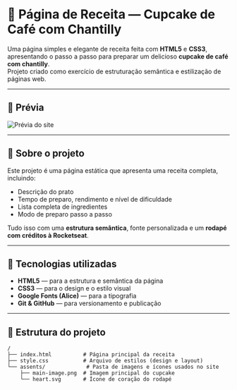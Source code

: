 # 🍰 Página de Receita — Cupcake de Café com Chantilly

Uma página simples e elegante de receita feita com **HTML5** e **CSS3**, apresentando o passo a passo para preparar um delicioso **cupcake de café com chantilly**.  
Projeto criado como exercício de estruturação semântica e estilização de páginas web.

---

## 📸 Prévia

![Prévia do site](./assents/Página%20de%20receita.png)

---

## 🧁 Sobre o projeto

Este projeto é uma página estática que apresenta uma receita completa, incluindo:
- Descrição do prato  
- Tempo de preparo, rendimento e nível de dificuldade  
- Lista completa de ingredientes  
- Modo de preparo passo a passo  

Tudo isso com uma **estrutura semântica**, fonte personalizada e um **rodapé com créditos à Rocketseat**.

---

## 🧩 Tecnologias utilizadas

- **HTML5** — para a estrutura e semântica da página  
- **CSS3** — para o design e o estilo visual  
- **Google Fonts (Alice)** — para a tipografia  
- **Git & GitHub** — para versionamento e publicação  

---

## 📁 Estrutura do projeto

```plaintext
/
├── index.html          # Página principal da receita
├── style.css           # Arquivo de estilos (design e layout)
└── assents/             # Pasta de imagens e ícones usados no site
    ├── main-image.png  # Imagem principal do cupcake
    └── heart.svg       # Ícone de coração do rodapé
